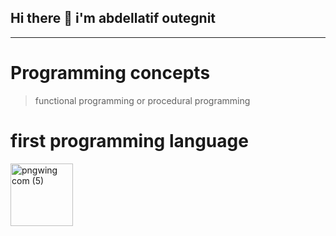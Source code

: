 ## Hi there 👋 i'm abdellatif outegnit 
---
# Programming concepts 
> functional programming or procedural programming

# first programming language 

<img width="100" height="100" alt="pngwing com (5)" src="https://github.com/user-attachments/assets/89e5616a-376c-41ba-935f-75b9910e7f2a" />

<!--
**Abde-l-latif/Abde-l-latif** is a ✨ _special_ ✨ repository because its `README.md` (this file) appears on your GitHub profile.

Here are some ideas to get you started:

- 🔭 I’m currently working on ...
- 🌱 I’m currently learning ...
- 👯 I’m looking to collaborate on ...
- 🤔 I’m looking for help with ...
- 💬 Ask me about ...
- 📫 How to reach me: ...
- 😄 Pronouns: ...
- ⚡ Fun fact: ...
-->

